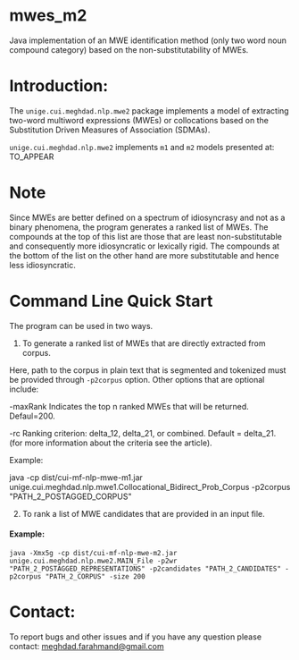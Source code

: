 # mwes_m2
Java implementation of an MWE identification method (only two word noun compound category) based on the non-substitutability of MWEs.

Introduction:
=======================================================

The `unige.cui.meghdad.nlp.mwe2` package implements a model of extracting two-word multiword expressions (MWEs) or collocations based on the Substitution Driven Measures of Association (SDMAs).  

`unige.cui.meghdad.nlp.mwe2` implements `m1` and `m2` models presented at: TO_APPEAR

Note
=======================================================
Since MWEs are better defined on a spectrum of idiosyncrasy and not as a binary phenomena, the program generates a ranked list of MWEs. 
The compounds at the top of this list are those that are least non-substitutable and consequently more idiosyncratic or lexically rigid. 
The compounds at the bottom of the list on the other hand are more substitutable and hence less idiosyncratic.


Command Line Quick Start
=======================================================

The program can be used in two ways.

1. To generate a ranked list of MWEs that are directly extracted from corpus.

Here, path to the corpus in plain text that is segmented and tokenized must be provided through `-p2corpus` option. Other options that are optional include:

-maxRank Indicates the top n ranked MWEs that will be returned. Defaul=200.

-rc Ranking criterion: delta_12, delta_21, or combined. Default = delta_21. (for more information about the criteria see the article).

Example:

java -cp dist/cui-mf-nlp-mwe-m1.jar unige.cui.meghdad.nlp.mwe1.Collocational_Bidirect_Prob_Corpus -p2corpus "PATH_2_POSTAGGED_CORPUS"

2. To rank a list of MWE candidates that are provided in an input file.


#### Example:

`java -Xmx5g -cp dist/cui-mf-nlp-mwe-m2.jar unige.cui.meghdad.nlp.mwe2.MAIN_File -p2wr "PATH_2_POSTAGGED_REPRESENTATIONS" -p2candidates "PATH_2_CANDIDATES" -p2corpus "PATH_2_CORPUS" -size 200`


Contact:
=======================================================

To report bugs and other issues and if you have any question please contact: meghdad.farahmand@gmail.com


